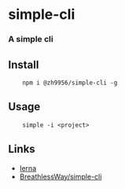# simple-cli

### A simple cli

## Install

```
    npm i @zh9956/simple-cli -g
```

## Usage

```
    simple -i <project>
```

## Links

- [lerna](https://github.com/lerna/lerna)
- [BreathlessWay/simple-cli](https://github.com/BreathlessWay/mini-cli)
